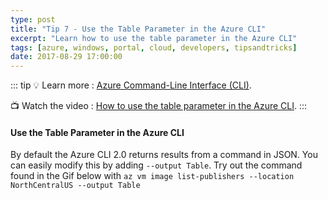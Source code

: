 ```yaml
---
type: post
title: "Tip 7 - Use the Table Parameter in the Azure CLI"
excerpt: "Learn how to use the table parameter in the Azure CLI"
tags: [azure, windows, portal, cloud, developers, tipsandtricks]
date: 2017-08-29 17:00:00
---
```


::: tip
:bulb: Learn more : [Azure Command-Line Interface (CLI)](https://docs.microsoft.com/cli/azure?WT.mc_id=docs-azuredevtips-micrum). 

:tv: Watch the video : [How to use the table parameter in the Azure CLI](https://www.youtube.com/watch?v=zcKTr2uQwKA&list=PLLasX02E8BPCNCK8Thcxu-Y-XcBUbhFWC&index=6?WT.mc_id=youtube-azuredevtips-micrum).
:::

#### Use the Table Parameter in the Azure CLI

By default the Azure CLI 2.0 returns results from a command in JSON. You can easily modify this by adding `--output Table`. Try out the command found in the Gif below with `az vm image list-publishers --location NorthCentralUS --output Table`

<img :src="$withBase('/files/azuretip7.gif')">

